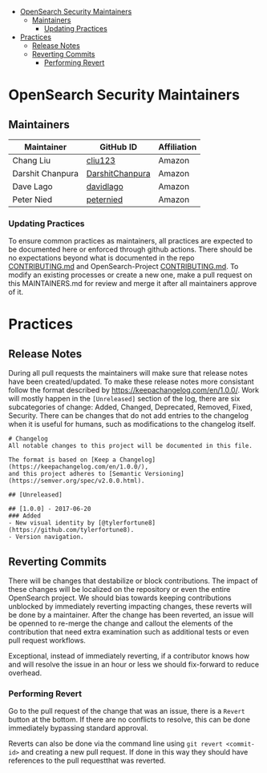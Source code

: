 - [OpenSearch Security Maintainers](#opensearch-security-maintainers)
  - [Maintainers](#maintainers)
    - [Updating Practices](#updating-practices)
- [Practices](#practices)
  - [Release Notes](#release-notes)
  - [Reverting Commits](#reverting-commits)
    - [Performing Revert](#performing-revert)

# OpenSearch Security Maintainers

## Maintainers
| Maintainer       | GitHub ID                                             | Affiliation |
| ---------------- | ----------------------------------------------------- | ----------- |
| Chang Liu        | [cliu123](https://github.com/cliu123)                 | Amazon      |
| Darshit Chanpura | [DarshitChanpura](https://github.com/DarshitChanpura) | Amazon      |
| Dave Lago        | [davidlago](https://github.com/davidlago)             | Amazon      |
| Peter Nied       | [peternied](https://github.com/peternied)             | Amazon      |

### Updating Practices
To ensure common practices as maintainers, all practices are expected to be documented here or enforced through github actions.  There should be no expectations beyond what is documented in the repo [CONTRIBUTING.md](./CONTRIBUTING.md) and OpenSearch-Project [CONTRIBUTING.md](https://github.com/opensearch-project/.github/blob/main/CONTRIBUTING.md).  To modify an existing processes or create a new one, make a pull request on this MAINTAINERS.md for review and merge it after all maintainers approve of it.

# Practices

## Release Notes
During all pull requests the maintainers will make sure that release notes have been created/updated.  To make these release notes more consistant follow the format described by https://keepachangelog.com/en/1.0.0/.  Work will mostly happen in the `[Unreleased]` section of the log, there are six subcategories of change: Added, Changed, Deprecated, Removed, Fixed, Security.  There can be changes that do not add entries to the changelog when it is useful for humans, such as modifications to the changelog itself.

```
# Changelog
All notable changes to this project will be documented in this file.

The format is based on [Keep a Changelog](https://keepachangelog.com/en/1.0.0/),
and this project adheres to [Semantic Versioning](https://semver.org/spec/v2.0.0.html).

## [Unreleased]

## [1.0.0] - 2017-06-20
### Added
- New visual identity by [@tylerfortune8](https://github.com/tylerfortune8).
- Version navigation.

```

## Reverting Commits
There will be changes that destabilize or block contributions.  The impact of these changes will be localized on the repository or even the entire OpenSearch project.  We should bias towards keeping contributions unblocked by immediately reverting impacting changes, these reverts will be done by a maintainer.  After the change has been reverted, an issue will be openned to re-merge the change and callout the elements of the contribution that need extra examination such as additional tests or even pull request workflows.

Exceptional, instead of immediately reverting, if a contributor knows how and will resolve the issue in an hour or less we should fix-forward to reduce overhead.

### Performing Revert
Go to the pull request of the change that was an issue, there is a `Revert` button at the bottom.  If there are no conflicts to resolve, this can be done immediately bypassing standard approval.

Reverts can also be done via the command line using `git revert <commit-id>` and creating a new pull request.  If done in this way they should have references to the pull requestthat was reverted.
